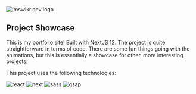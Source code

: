 <img src='https://res.cloudinary.com/jameswalker-work/image/upload/v1658147322/Portfolio/jwdev-logo_axmkkr.png' alt='jmswlkr.dev logo'>

## Project Showcase

This is my portfolio site! Built with NextJS 12. The project is quite straightforward in terms of code. There are some fun things going with the animations, but this is essentially a showcase for other, more interesting projects.


This project uses the following technologies:

![react](https://img.shields.io/badge/React-20232A?style=for-the-badge&logo=react&logoColor=61DAFB)
![next](https://img.shields.io/badge/Next-000000?style=for-the-badge&logo=nextdotjs&logoColor=FFFFFF)
![sass](https://img.shields.io/badge/SASS-CC6699?style=for-the-badge&logo=sass&logoColor=white)
![gsap](https://img.shields.io/badge/GSAP-434343?style=for-the-badge&logo=greensock&logoColor=greenyellow)
